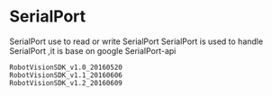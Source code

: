 # SerialPort
SerialPort use to read or write SerialPort
	SerialPort is used to handle SerialPort ,it is base on google SerialPort-api
	
	RobotVisionSDK_v1.0_20160520
	RobotVisionSDK_v1.1_20160606
	RobotVisionSDK_v1.2_20160609
